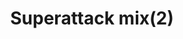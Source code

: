 ---
layout: item
title: Superattack mix(2)
item-id: 11469
datatable: true
id: 11469
name: "Superattack mix(2)"
members: true
lowalch: 54
highalch: 81
examine: "Two doses of fishy super Attack potion."
monsters:
  - id: 2919
    name: "Mithril dragon"
    members: true
    combat_level: 304
    wiki_url: "https://oldschool.runescape.wiki/w/Mithril_dragon"
    drops:
      - quantity: "1"
        rarity: 0.015625
        drop_requirements: null
  - id: 5566
    name: "Ferocious barbarian spirit"
    members: true
    combat_level: 166
    wiki_url: "https://oldschool.runescape.wiki/w/Ferocious_barbarian_spirit"
    drops:
      - quantity: "1"
        rarity: 0.0234375
        drop_requirements: null
---